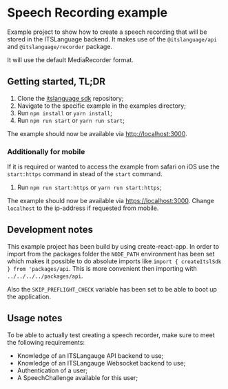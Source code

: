 # Speech Recording example

Example project to show how to create a speech recording that will be stored
in the ITSLanguage backend. It makes use of the `@itslanguage/api` and
`@itslanguage/recorder` package.

It will use the default MediaRecorder format.

## Getting started, TL;DR

1. Clone the [itslanguage sdk](https://github.com/itslanguage/itslanguage-js.git) repository;
1. Navigate to the specific example in the examples directory;
1. Run `npm install` or `yarn install`;
1. Run `npm run start` or `yarn run start`;

The example should now be available via [http://localhost:3000](http://localhost:3000).

### Additionally for mobile

If it is required or wanted to access the example from safari on iOS use the
`start:https` command in stead of the `start` command.

1. Run `npm run start:https` or `yarn run start:https`;

The example should now be available via
[https://localhost:3000](https://localhost:3000). Change `localhost` to the
ip-address if requested from mobile.

## Development notes

This example project has been build by using create-react-app. In order to
import from the packages folder the `NODE_PATH` environment has been set which
makes it possible to do absolute imports like
`import { createItslSdk } from 'packages/api`. This is more convenient then
importing with `../../../../packages/api`.

Also the `SKIP_PREFLIGHT_CHECK` variable has been set to be able to boot up the
application.

## Usage notes

To be able to actually test creating a speech recorder, make sure to meet the
following requirements:

- Knowledge of an ITSLangauge API backend to use;
- Knowledge of an ITSLangauge Websocket backend to use;
- Authentication of a user;
- A SpeechChallenge available for this user;
